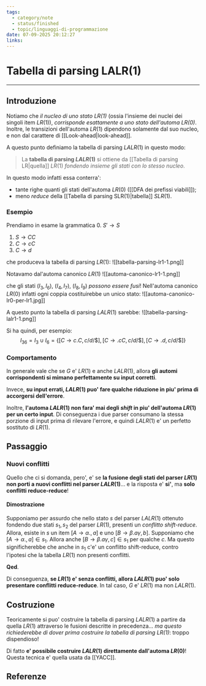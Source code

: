 ```yaml
---
tags:
  - category/note
  - status/finished
  - topic/linguaggi-di-programmazione
date: 07-09-2025 20:12:27
links:
---
```

# Tabella di parsing LALR(1)
---
## Introduzione
Notiamo che _il nucleo di uno stato $LR(1)$_ (ossia l'insieme dei nuclei dei singoli item $LR(1)$), _corrisponde esattamente a uno stato dell'automa $LR(0)$_. Inoltre, le transizioni dell'automa $LR(1)$ dipendono solamente dal suo nucleo, e non dal carattere di [[Look-ahead|look-ahead]].

A questo punto definiamo la tabella di parsing $LALR(1)$ in questo modo:
> La **tabella di parsing $LALR(1)$** si ottiene da [[Tabella di parsing LR|quella]] $LR(1)$ _fondendo insieme gli stati con lo stesso nucleo_.

In questo modo infatti essa conterra':
- tante righe quanti gli stati dell'automa $LR(0)$ ([[DFA dei prefissi viabili]]);
- meno _reduce_ della [[Tabella di parsing SLR(1)|tabella]] $SLR(1)$.

### Esempio
Prendiamo in esame la grammatica
0. $S' \to S$
1. $S \to CC$
2. $C \to cC$
3. $C \to d$

che produceva la tabella di parsing $LR(1)$:
![[tabella-parsing-lr1-1.png]]

Notavamo dal'automa canonico $LR(1)$
![[automa-canonico-lr1-1.png]]

che gli stati $(I_{3}, I_{6})$, $(I_{4}, I_{7})$, $(I_{8}, I_{9})$ _possono essere fusi_! Nell'automa canonico $LR(0)$ infatti ogni coppia costituirebbe un unico stato:
![[automa-canonico-lr0-per-lr1.jpg]]

A questo punto la tabella di parsing $LALR(1)$ sarebbe:
![[tabella-parsing-lalr1-1.png]]

Si ha quindi, per esempio:
$$I_{36} = I_{3} \cup I_{6} = \{[C \to c.C, c/d/\$], [C \to .cC, c/d/\$], [C \to .d, c/d/\$]\}$$

### Comportamento
In generale vale che se $G$ e' $LR(1)$ e anche $LALR(1)$, allora **gli automi corrispondenti si mimano perfettamente su input corretti**.

Invece, **su input errati, $LALR(1)$ puo' fare qualche riduzione in piu' prima di accorgersi dell'errore**.

Inoltre, **l'automa $LALR(1)$ non fara' mai degli _shift_ in piu' dell'automa $LR(1)$ per un certo input**. Di conseguenza i due parser consumano la stessa porzione di input prima di rilevare l'errore, e quindi $LALR(1)$ e' un perfetto sostituto di $LR(1)$.

## Passaggio
### Nuovi conflitti
Quello che ci si domanda, pero', e' se **la fusione degli stati del parser $LR(1)$ non porti a nuovi conflitti nel parser $LALR(1)$**... e la risposta e' **si'**, ma **solo conflitti reduce-reduce**!

#### Dimostrazione
Supponiamo per assurdo che nello stato $s$ del parser $LALR(1)$ ottenuto fondendo due stati $s_{1}, s_{2}$ del parser $LR(1)$, presenti un _conflitto shift-reduce_. Allora, esiste in $s$ un item $[A \to \alpha., a]$ e uno $[B \to \beta . a \gamma, b]$. Supponiamo che $[A \to \alpha., a] \in s_{1}$. Allora anche $[B \to \beta.a \gamma, c] \in s_{1}$ per qualche $c$. Ma questo significherebbe che anche in $s_{1}$ c'e' un conflitto shift-reduce, contro l'ipotesi che la tabella $LR(1)$ non presenti conflitti.

**Qed**.

Di conseguenza, **se $LR(1)$ e' senza conflitti, allora $LALR(1)$ puo' solo presentare conflitti reduce-reduce**. In tal caso, $G$ e' $LR(1)$ ma non $LALR(1)$.

## Costruzione
Teoricamente si puo' costruire la tabella di parsing $LALR(1)$ a partire da quella $LR(1)$ attraverso le fusioni descritte in precedenza... _ma questo richiederebbe di dover prima costruire la tabella di parsing $LR(1)$_: troppo dispendioso!

Di fatto **e' possibile costruire $LALR(1)$ direttamente dall'automa $LR(0)$**! Questa tecnica e' quella usata da [[YACC]].

## Referenze